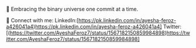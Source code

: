 
🚀 Embracing the binary universe one commit at a time.

🔗 Connect with me: LinkedIn:[https://pk.linkedin.com/in/ayesha-feroz-a426041a4)https://pk.linkedin.com/in/ayesha-feroz-a426041a4]
                   Twitter: [(https://twitter.com/AyeshaFeroz7/status/1567182150859984898)https://twitter.com/AyeshaFeroz7/status/1567182150859984898]
